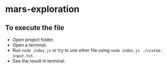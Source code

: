 # mars-exploration

## To execute the file
- Open project folder.
- Open a terminal.
- Run `node index.js` or try to use other file using `node index.js ./custom-input.txt`.
- See the result in terminal.